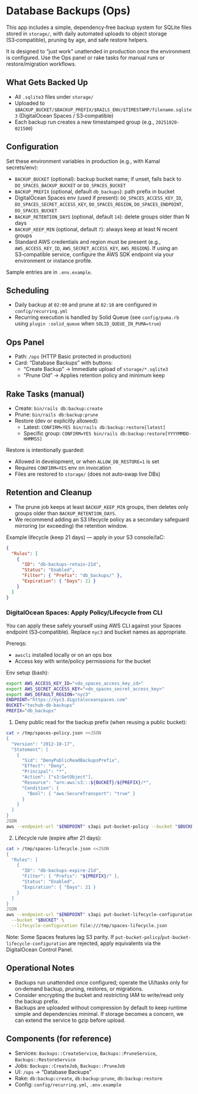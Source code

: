 # Database Backups (Ops)

This app includes a simple, dependency‑free backup system for SQLite files stored in `storage/`,
with daily automated uploads to object storage (S3‑compatible), pruning by age, and safe restore
helpers.

It is designed to “just work” unattended in production once the environment is configured. Use the
Ops panel or rake tasks for manual runs or restore/migration workflows.

## What Gets Backed Up

- All `.sqlite3` files under `storage/`
- Uploaded to `$BACKUP_BUCKET/$BACKUP_PREFIX/$RAILS_ENV/$TIMESTAMP/filename.sqlite3` (DigitalOcean
  Spaces / S3‑compatible)
- Each backup run creates a new timestamped group (e.g., `20251020-021500`)

## Configuration

Set these environment variables in production (e.g., with Kamal secrets/env):

- `BACKUP_BUCKET` (optional): backup bucket name; if unset, falls back to `DO_SPACES_BACKUP_BUCKET`
  or `DO_SPACES_BUCKET`
- `BACKUP_PREFIX` (optional, default `db_backups`): path prefix in bucket
- DigitalOcean Spaces env (used if present): `DO_SPACES_ACCESS_KEY_ID`,
  `DO_SPACES_SECRET_ACCESS_KEY`, `DO_SPACES_REGION`, `DO_SPACES_ENDPOINT`, `DO_SPACES_BUCKET`
- `BACKUP_RETENTION_DAYS` (optional, default `14`): delete groups older than N days
- `BACKUP_KEEP_MIN` (optional, default `7`): always keep at least N recent groups
- Standard AWS credentials and region must be present (e.g., `AWS_ACCESS_KEY_ID`,
  `AWS_SECRET_ACCESS_KEY`, `AWS_REGION`). If using an S3‑compatible service, configure the AWS SDK
  endpoint via your environment or instance profile.

Sample entries are in `.env.example`.

## Scheduling

- Daily backup at `02:00` and prune at `02:10` are configured in `config/recurring.yml`
- Recurring execution is handled by Solid Queue (see `config/puma.rb` using `plugin :solid_queue`
  when `SOLID_QUEUE_IN_PUMA=true`)

## Ops Panel

- Path: `/ops` (HTTP Basic protected in production)
- Card: “Database Backups” with buttons:
  - “Create Backup” → Immediate upload of `storage/*.sqlite3`
  - “Prune Old” → Applies retention policy and minimum keep

## Rake Tasks (manual)

- Create: `bin/rails db:backup:create`
- Prune: `bin/rails db:backup:prune`
- Restore (dev or explicitly allowed):
  - Latest: `CONFIRM=YES bin/rails db:backup:restore[latest]`
  - Specific group: `CONFIRM=YES bin/rails db:backup:restore[YYYYMMDD-HHMMSS]`

Restore is intentionally guarded:

- Allowed in development, or when `ALLOW_DB_RESTORE=1` is set
- Requires `CONFIRM=YES` env on invocation
- Files are restored to `storage/` (does not auto‑swap live DBs)

## Retention and Cleanup

- The prune job keeps at least `BACKUP_KEEP_MIN` groups, then deletes only groups older than
  `BACKUP_RETENTION_DAYS`.
- We recommend adding an S3 lifecycle policy as a secondary safeguard mirroring (or exceeding) the
  retention window.

Example lifecycle (keep 21 days) — apply in your S3 console/IaC:

```json
{
  "Rules": [
    {
      "ID": "db-backups-retain-21d",
      "Status": "Enabled",
      "Filter": { "Prefix": "db_backups/" },
      "Expiration": { "Days": 21 }
    }
  ]
}
```

### DigitalOcean Spaces: Apply Policy/Lifecycle from CLI

You can apply these safely yourself using AWS CLI against your Spaces endpoint (S3‑compatible). Replace `nyc3` and bucket names as appropriate.

Prereqs:
- `awscli` installed locally or on an ops box
- Access key with write/policy permissions for the bucket

Env setup (bash):
```bash
export AWS_ACCESS_KEY_ID="<do_spaces_access_key_id>"
export AWS_SECRET_ACCESS_KEY="<do_spaces_secret_access_key>"
export AWS_DEFAULT_REGION="nyc3"
ENDPOINT="https://nyc3.digitaloceanspaces.com"
BUCKET="techub-db-backups"
PREFIX="db_backups"
```

1) Deny public read for the backup prefix (when reusing a public bucket):
```bash
cat > /tmp/spaces-policy.json <<JSON
{
  "Version": "2012-10-17",
  "Statement": [
    {
      "Sid": "DenyPublicReadBackupsPrefix",
      "Effect": "Deny",
      "Principal": "*",
      "Action": ["s3:GetObject"],
      "Resource": "arn:aws:s3:::${BUCKET}/${PREFIX}/*",
      "Condition": {
        "Bool": { "aws:SecureTransport": "true" }
      }
    }
  ]
}
JSON
aws --endpoint-url "$ENDPOINT" s3api put-bucket-policy --bucket "$BUCKET" --policy file:///tmp/spaces-policy.json
```

2) Lifecycle rule (expire after 21 days):
```bash
cat > /tmp/spaces-lifecycle.json <<JSON
{
  "Rules": [
    {
      "ID": "db-backups-expire-21d",
      "Filter": { "Prefix": "${PREFIX}/" },
      "Status": "Enabled",
      "Expiration": { "Days": 21 }
    }
  ]
}
JSON
aws --endpoint-url "$ENDPOINT" s3api put-bucket-lifecycle-configuration \
  --bucket "$BUCKET" \
  --lifecycle-configuration file:///tmp/spaces-lifecycle.json
```

Note: Some Spaces features lag S3 parity. If `put-bucket-policy`/`put-bucket-lifecycle-configuration` are rejected, apply equivalents via the DigitalOcean Control Panel.

## Operational Notes

- Backups run unattended once configured; operate the UI/tasks only for on‑demand backup, pruning,
  restores, or migrations.
- Consider encrypting the bucket and restricting IAM to write/read only the backup prefix.
- Backups are uploaded without compression by default to keep runtime simple and dependencies
  minimal. If storage becomes a concern, we can extend the service to gzip before upload.

## Components (for reference)

- Services: `Backups::CreateService`, `Backups::PruneService`, `Backups::RestoreService`
- Jobs: `Backups::CreateJob`, `Backups::PruneJob`
- UI: `/ops` → “Database Backups”
- Rake: `db:backup:create`, `db:backup:prune`, `db:backup:restore`
- Config: `config/recurring.yml`, `.env.example`
